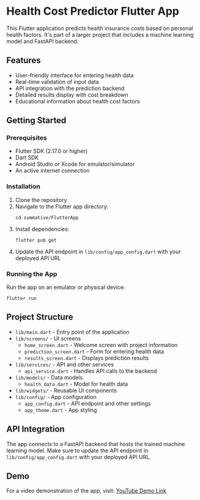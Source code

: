 # Health Cost Predictor Flutter App

This Flutter application predicts health insurance costs based on personal health factors. It's part of a larger project that includes a machine learning model and FastAPI backend.

## Features

- User-friendly interface for entering health data
- Real-time validation of input data
- API integration with the prediction backend
- Detailed results display with cost breakdown
- Educational information about health cost factors

## Getting Started

### Prerequisites

- Flutter SDK (2.17.0 or higher)
- Dart SDK
- Android Studio or Xcode for emulator/simulator
- An active internet connection

### Installation

1. Clone the repository
2. Navigate to the Flutter app directory:
   ```
   cd summative/FlutterApp
   ```
3. Install dependencies:
   ```
   flutter pub get
   ```
4. Update the API endpoint in `lib/config/app_config.dart` with your deployed API URL

### Running the App

Run the app on an emulator or physical device:

```
flutter run
```

## Project Structure

- `lib/main.dart` - Entry point of the application
- `lib/screens/` - UI screens
  - `home_screen.dart` - Welcome screen with project information
  - `prediction_screen.dart` - Form for entering health data
  - `results_screen.dart` - Displays prediction results
- `lib/services/` - API and other services
  - `api_service.dart` - Handles API calls to the backend
- `lib/models/` - Data models
  - `health_data.dart` - Model for health data
- `lib/widgets/` - Reusable UI components
- `lib/config/` - App configuration
  - `app_config.dart` - API endpoint and other settings
  - `app_theme.dart` - App styling

## API Integration

The app connects to a FastAPI backend that hosts the trained machine learning model. Make sure to update the API endpoint in `lib/config/app_config.dart` with your deployed API URL.

## Demo

For a video demonstration of the app, visit: [YouTube Demo Link](https://youtu.be/your-video-id)